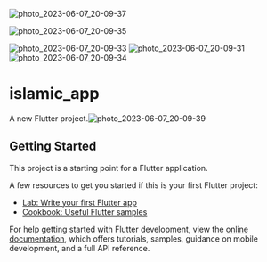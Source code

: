 

![photo_2023-06-07_20-09-37](https://github.com/MohamedElshalkany/islamic-app/assets/127790953/0384a0da-f5dc-40f0-ab9e-a2af2d511621)




![photo_2023-06-07_20-09-35](https://github.com/MohamedElshalkany/islamic-app/assets/127790953/3b37ef03-9285-4a19-a23c-dc175352c996)



![photo_2023-06-07_20-09-33](https://github.com/MohamedElshalkany/islamic-app/assets/127790953/cbe4ee87-5a79-41fe-9c04-832cb2029152)
![photo_2023-06-07_20-09-31](https://github.com/MohamedElshalkany/islamic-app/assets/127790953/bd5d9bcc-b756-4f80-9c3b-a1c3f18db0e0)
![photo_2023-06-07_20-09-34](https://github.com/MohamedElshalkany/islamic-app/assets/127790953/1c6bad46-c92c-4114-9428-226d2052e5fa)

# islamic_app

A new Flutter project.![photo_2023-06-07_20-09-39](https://github.com/MohamedElshalkany/islamic-app/assets/127790953/4b39014a-d01d-4869-8b32-0f9536b5ee0a)


## Getting Started

This project is a starting point for a Flutter application.

A few resources to get you started if this is your first Flutter project:

- [Lab: Write your first Flutter app](https://docs.flutter.dev/get-started/codelab)
- [Cookbook: Useful Flutter samples](https://docs.flutter.dev/cookbook)

For help getting started with Flutter development, view the
[online documentation](https://docs.flutter.dev/), which offers tutorials,
samples, guidance on mobile development, and a full API reference.
